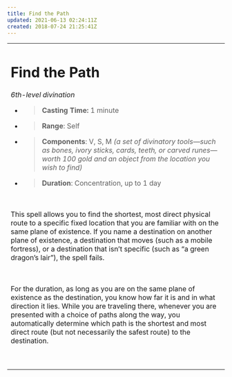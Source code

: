 ```yaml
---
title: Find the Path
updated: 2021-06-13 02:24:11Z
created: 2018-07-24 21:25:41Z
---
```


<table><tbody><tr class="odd"><td><h1 id="find-the-path"><strong>Find the Path</strong></h1><p><em>6th-level divination</em></p><ul><li><blockquote><p><strong>Casting Time:</strong> 1 minute</p></blockquote></li><li><blockquote><p><strong>Range</strong>: Self</p></blockquote></li><li><blockquote><p><strong>Components</strong>: V, S, M <em>(a set of divinatory tools—such as bones, ivory sticks, cards, teeth, or carved runes— worth 100 gold and an object from the location you wish to find)</em></p></blockquote></li><li><blockquote><p><strong>Duration</strong>: Concentration, up to 1 day</p></blockquote></li></ul><p> </p><p>This spell allows you to find the shortest, most direct physical route to a specific fixed location that you are familiar with on the same plane of existence. If you name a destination on another plane of existence, a destination that moves (such as a mobile fortress), or a destination that isn’t specific (such as “a green dragon’s lair”), the spell fails.</p><p> </p><p>For the duration, as long as you are on the same plane of existence as the destination, you know how far it is and in what direction it lies. While you are traveling there, whenever you are presented with a choice of paths along the way, you automatically determine which path is the shortest and most direct route (but not necessarily the safest route) to the destination.</p><p> </p></td></tr></tbody></table>